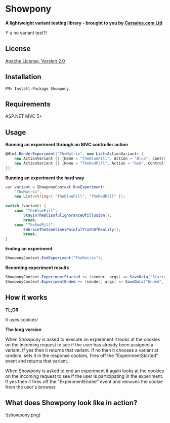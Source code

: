 # Showpony

**A lightweight variant testing library - brought to you by [Carsales.com Ltd](http://www.carsales.com.au)**

Y u no variant test?!

## License

[Apache License, Version 2.0](LICENSE.md)

## Installation

```
PM> Install-Package Showpony
```

## Requirements

ASP.NET MVC 5+

## Usage

**Running an experiment through an MVC controller action**

```csharp
@Html.RenderExperiment("TheMatrix", new List<ActionVariant> {
	new ActionVariant {} {Name = "TheBluePill", Action = "Blue", Controller = "Pills"},
	new ActionVariant {} {Name = "TheRedPill", Action = "Red", Controller = "Pills"}
});
```

**Running an experiment the hard way**

```csharp
var variant = ShowponyContext.RunExperiment(
	"TheMatrix", 
	new List<string>{ "TheBluePill", "TheRedPill" });
	
switch (variant) {
	case "TheBluePill":
		StayInTheBlissfulIgnoranceOfIllusion();
		break;
	case "TheRedPill":
		EmbraceTheSometimesPainfulTruthOfReality();
		break;
}
```

**Ending an experiment**

```csharp
ShowponyContext.EndExperiment("TheMatrix");
```

**Recording experiment results**

```csharp
ShowponyContext.ExperimentStarted += (sender, args) => SaveData("Started", args);
ShowponyContext.ExperimentEnded += (sender, args) => SaveData("Ended", args);
```

## How it works

**TL;DR**

It uses cookies!

**The long version**

When Showpony is asked to execute an experiment it looks at the cookies on the incoming request to see if the user has already been assigned a variant. If yes then it returns that variant. If no then it chooses a variant at random, sets it in the response cookies, fires off the "ExperimentStarted" event and returns that variant.

When Showpony is asked to end an experiment it again looks at the cookies on the incoming request to see if the user is participating in the experiment. If yes then it fires off the "ExperimentEnded" event and removes the cookie from the user's browser.

## What does Showpony look like in action?

!(showpony.png)

